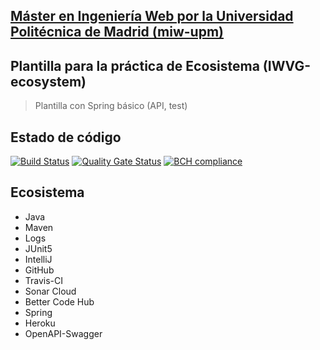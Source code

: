 ## [Máster en Ingeniería Web por la Universidad Politécnica de Madrid (miw-upm)](http://miw.etsisi.upm.es)
## Plantilla para la práctica de Ecosistema (IWVG-ecosystem)
> Plantilla con Spring básico (API, test) 
## Estado de código
[![Build Status](https://travis-ci.org/hdzdesign/carlos-ecosystem.svg?branch=develop)](https://travis-ci.org/hdzdesign/carlos-ecosystem)
[![Quality Gate Status](https://sonarcloud.io/api/project_badges/measure?project=es.upm.miw%3Acarlos-university&metric=alert_status)](https://sonarcloud.io/dashboard?id=es.upm.miw%3Acarlos-university)
[![BCH compliance](https://bettercodehub.com/edge/badge/hdzdesign/carlos-ecosystem?branch=develop)](https://bettercodehub.com/)
## Ecosistema
* Java
* Maven
* Logs
* JUnit5
* IntelliJ
* GitHub
* Travis-CI
* Sonar Cloud
* Better Code Hub
* Spring
* Heroku
* OpenAPI-Swagger
